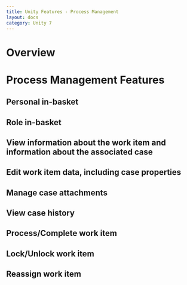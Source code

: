 ```yaml
---
title: Unity Features - Process Management
layout: docs
category: Unity 7
---
```

# Overview

# Process Management Features

## Personal in-basket
## Role in-basket
## View information about the work item and information about the associated case
## Edit work item data, including case properties
## Manage case attachments
## View case history
## Process/Complete work item
## Lock/Unlock work item
## Reassign work item
